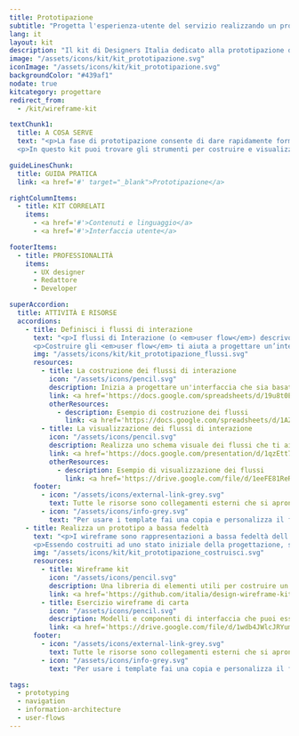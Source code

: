 ```yaml
---
title: Prototipazione
subtitle: "Progetta l'esperienza-utente del servizio realizzando un prototipo di interfaccia"
lang: it
layout: kit
description: "Il kit di Designers Italia dedicato alla prototipazione delle interfacce utente"
image: "/assets/icons/kit/kit_prototipazione.svg"
iconImage: "/assets/icons/kit/kit_prototipazione.svg"
backgroundColor: "#439af1"
nodate: true
kitcategory: progettare
redirect_from:
  - /kit/wireframe-kit

textChunk1:
  title: A COSA SERVE
  text: "<p>La fase di prototipazione consente di dare rapidamente forma al punto di contatto digitale di un servizio (o <em>touchpoint</em>) prima della sua realizzazione. Permette di esplorare le funzionalità della soluzione progettata per verificarne le principali funzioni, affinare la progettazione dei contenuti e definire il modello interattivo che caratterizzerà l’esperienza-utente. Un prototipo di interfaccia permette infatti di simulare le principali situazioni d’uso del servizio digitale, indirizzando e ottimizzando le scelte per la progettazione di dettaglio.</p>
  <p>In questo kit puoi trovare gli strumenti per costruire e visualizzare i flussi di interazione dell’utente con il servizio futuro e per progettare, sulla base di questi, i wireframe dell’interfaccia.</p>"

guideLinesChunk:
  title: GUIDA PRATICA
  link: <a href='#' target="_blank">Prototipazione</a>

rightColumnItems:
  - title: KIT CORRELATI
    items:
      - <a href='#'>Contenuti e linguaggio</a>
      - <a href='#'>Interfaccia utente</a>

footerItems:
  - title: PROFESSIONALITÀ
    items:
      - UX designer
      - Redattore
      - Developer

superAccordion:
  title: ATTIVITÀ E RISORSE
  accordions:
    - title: Definisci i flussi di interazione
      text: "<p>I flussi di Interazione (o <em>user flow</em>) descrivono nel dettaglio i singoli passaggi - in termini di azioni e scelte - che un utente compie interagendo con un servizio digitale, cercando di raggiungere il suo obiettivo. Sono focalizzati sul sistema e le risposte che questo darà alle azioni dell’utente.</p>
      <p>Costruire gli <em>user flow</em> ti aiuta a progettare un’interfaccia che sia realmente centrata sull’utente, rende evidenti le possibili complessità di un servizio digitale e supporta nella definizione di soluzioni progettuali.</p>"
      img: "/assets/icons/kit/kit_prototipazione_flussi.svg"
      resources:
        - title: La costruzione dei flussi di interazione
          icon: "/assets/icons/pencil.svg"
          description: Inizia a progettare un'interfaccia che sia basata sui percorsi che l'utente compie per raggiungere i suoi obiettivi
          link: <a href='https://docs.google.com/spreadsheets/d/19u8t0EuGCck3yNS12F4V9IjuwETJhVXOB_PvPpGSTnU/edit?usp=sharing' target="_blank" aria-label="Vai alla risorsa (link esterno)" >Vai alla risorsa</a>
          otherResources:
            - description: Esempio di costruzione dei flussi
              link: <a href='https://docs.google.com/spreadsheets/d/1AZE8G7QDRThxfxRZUqVgX0qjPYhJkPuSVQjVqx_Bf2U/edit#gid=668088991' target="_blank" aria-label="Vai all'esempio (link esterno)">Vai all'esempio</a>
        - title: La visualizzazione dei flussi di interazione
          icon: "/assets/icons/pencil.svg"
          description: Realizza uno schema visuale dei flussi che ti aiuterà a definire i percorsi possibili e sarà una guida preziosa per impostare poi la fase di wireframing
          link: <a href='https://docs.google.com/presentation/d/1qzEtt75yfSaQihD6jy0WGElrvQeyp37MCgJuqEG8Q_U/edit?usp=sharing' target="_blank" aria-label="Vai alla risorsa (link esterno)" >Vai alla risorsa</a>
          otherResources:
            - description: Esempio di visualizzazione dei flussi
              link: <a href='https://drive.google.com/file/d/1eeFE81ReRPkeBTQ4KlW2mwqDDjI0SylU/view?usp=sharing' target="_blank" aria-label="Vai all'esempio (link esterno)" >Vai all'esempio</a>
      footer:
        - icon: "/assets/icons/external-link-grey.svg"
          text: Tutte le risorse sono collegamenti esterni che si aprono in una nuova finestra.
        - icon: "/assets/icons/info-grey.svg"
          text: "Per usare i template fai una copia e personalizza il file: trovi le istruzioni nella prima pagina della risorsa."
    - title: Realizza un prototipo a bassa fedeltà
      text: "<p>I wireframe sono rappresentazioni a bassa fedeltà dell’interfaccia-utente di un servizio digitale. Ti permettono di impostare la struttura di un’interfaccia collocando blocchi di contenuti, funzionalità e caratteristiche fondamentali di un servizio, individuando anche le modalità attraverso cui l’utente interagisce con i vari elementi.</p>
      <p>Essendo costruiti ad uno stato iniziale della progettazione, senza occuparsi della interfaccia grafica, permettono di verificare rapidamente e a basso costo le caratteristiche di efficienza ed efficacia del servizio digitale. Una volta costruite le varie schermate dell'interfaccia del servizio, potrai definire i comportamenti dei vari oggetti nelle pagine e le relative transizioni, generando un prototipo interattivo che simulerà i flussi di interazione precedentemente definiti.</p>"
      img: "/assets/icons/kit/kit_prototipazione_costruisci.svg"
      resources:
        - title: Wireframe kit
          icon: "/assets/icons/pencil.svg"
          description: Una libreria di elementi utili per costruire un prototipo in bassa definizione delle schermate dell’interfaccia di un servizio
          link: <a href='https://github.com/italia/design-wireframe-kit' target="_blank" aria-label="Vai alla risorsa (link esterno)">Vai alla risorsa</a>
        - title: Esercizio wireframe di carta
          icon: "/assets/icons/pencil.svg"
          description: Modelli e componenti di interfaccia che puoi essere usati in forma analogica stampando, ritagliando e componendo fra loro i vari elementi
          link: <a href='https://drive.google.com/file/d/1wdb4JWlcJRYum2LpnllFy2zlxx2EptYx/view' target="_blank" aria-label="Vai alla risorsa (link esterno)" >Vai alla risorsa</a>
      footer:
        - icon: "/assets/icons/external-link-grey.svg"
          text: Tutte le risorse sono collegamenti esterni che si aprono in una nuova finestra.
        - icon: "/assets/icons/info-grey.svg"
          text: "Per usare i template fai una copia e personalizza il file: trovi le istruzioni nella prima pagina della risorsa."

tags:
  - prototyping
  - navigation
  - information-architecture
  - user-flows
---
```

